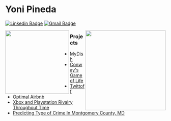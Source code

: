 # Yoni Pineda
 [![Linkedin Badge](https://img.shields.io/badge/-YoniPineda-blue?style=flat-square&logo=Linkedin&logoColor=white&link=https://www.linkedin.com/in/yoni-pineda-8a43841a3/)](https://www.linkedin.com/in/yoni-pineda-8a43841a3/) [![Gmail Badge](https://img.shields.io/badge/-yonipineda1010@icloud.com-c14438?style=flat-square&logo=Gmail&logoColor=white&link=mailto:yonipineda1010@icloud.com)](mailto:yonipineda1010@icloud.com)

<img align='right' src='https://thumbs.gfycat.com/IncomparableHollowArabianhorse-small.gif' width='252"'>
<img align='left' src='https://pixlanim8r.files.wordpress.com/2014/03/ken_idle_final_g.gif' width='200"'>


### Projects 
  - [MyDish](https://yonipineda.github.io/projects/MyDish/)
  - [Conway's Game of Life](https://yonipineda.github.io/projects/GameofLife/)
  - [Twittoff](https://yonipineda.github.io/projects/Twittoff/)
  - [Optimal Airbnb](https://build-wweek-airbnb-optimal-price-1.github.io/Marketing-Page/index.html)
  - [Xbox and Playstation Rivalry Throughout Time](https://medium.com/@yonipineda1010/xbox-and-playstation-rivalry-throughout-time-5633470d85fc)
  - [Predicting Type of Crime In Montgomery County, MD](https://medium.com/@yonipineda1010/predicting-type-of-crime-in-montgomery-county-md-26a4b375948)
  

